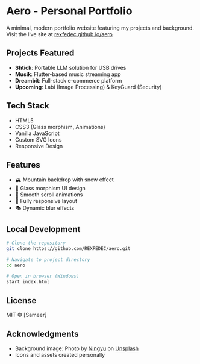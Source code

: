 # Aero - Personal Portfolio

A minimal, modern portfolio website featuring my projects and background. Visit the live site at [rexfedec.github.io/aero](https://rexfedec.github.io/aero)

## Projects Featured

- **Shtick**: Portable LLM solution for USB drives
- **Musik**: Flutter-based music streaming app
- **Dreambit**: Full-stack e-commerce platform
- **Upcoming**: Labi (Image Processing) & KeyGuard (Security)

## Tech Stack

- HTML5
- CSS3 (Glass morphism, Animations)
- Vanilla JavaScript
- Custom SVG Icons
- Responsive Design

## Features

- 🏔️ Mountain backdrop with snow effect
- 🎨 Glass morphism UI design
- 💫 Smooth scroll animations
- 📱 Fully responsive layout
- 🎭 Dynamic blur effects

## Local Development

```bash
# Clone the repository
git clone https://github.com/REXFEDEC/aero.git

# Navigate to project directory
cd aero

# Open in browser (Windows)
start index.html
```

## License

MIT © [Sameer]

## Acknowledgments

- Background image: Photo by [Ningyu](https://unsplash.com/@hnyuuu) on [Unsplash](https://unsplash.com/photos/snow-covered-top-mountain-on-grayscale-photo-tb49PTdW1ZM)
- Icons and assets created personally